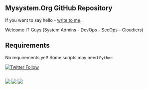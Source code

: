## Mysystem.Org GitHub Repository

If you want to say hello - <a href="https://github.com/ssarioglu">write to me</a>.

Welcome IT Guys (System Admins - DevOps - SecOps - Cloudiers)




## Requirements
No requirements yet! Some scripts may need `Python`

[![Twitter Follow](https://img.shields.io/twitter/follow/espadrine.svg?style=social&label=Follow)]()

##
<a href="https://mysystem.org" title="Mysystem.org"><img src="https://img.shields.io/website-up-down-green-red/http/shields.io.svg?label=Visit%20mysystem.org"></a>
<a href="https://www.paypal.me/ssarioglu" title="Support project"><img src="https://img.shields.io/badge/Donate%20me-paypal-brightgreen.svg"></a>
<a href="mailto:serdar.sarioglu@mysystem.org" title="Email"><img src="https://img.shields.io/badge/email-serdar.sarioglu%40mysystem.org-red.svg"></a>

